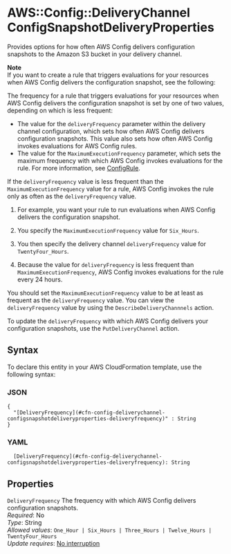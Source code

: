 # AWS::Config::DeliveryChannel ConfigSnapshotDeliveryProperties<a name="aws-properties-config-deliverychannel-configsnapshotdeliveryproperties"></a>

Provides options for how often AWS Config delivers configuration snapshots to the Amazon S3 bucket in your delivery channel\.

**Note**  
If you want to create a rule that triggers evaluations for your resources when AWS Config delivers the configuration snapshot, see the following:

The frequency for a rule that triggers evaluations for your resources when AWS Config delivers the configuration snapshot is set by one of two values, depending on which is less frequent:

- The value for the `deliveryFrequency` parameter within the delivery channel configuration, which sets how often AWS Config delivers configuration snapshots\. This value also sets how often AWS Config invokes evaluations for AWS Config rules\.
- The value for the `MaximumExecutionFrequency` parameter, which sets the maximum frequency with which AWS Config invokes evaluations for the rule\. For more information, see [ConfigRule](https://docs.aws.amazon.com/config/latest/APIReference/API_ConfigRule.html)\.

If the `deliveryFrequency` value is less frequent than the `MaximumExecutionFrequency` value for a rule, AWS Config invokes the rule only as often as the `deliveryFrequency` value\.

1. For example, you want your rule to run evaluations when AWS Config delivers the configuration snapshot\.

1. You specify the `MaximumExecutionFrequency` value for `Six_Hours`\.

1. You then specify the delivery channel `deliveryFrequency` value for `TwentyFour_Hours`\.

1. Because the value for `deliveryFrequency` is less frequent than `MaximumExecutionFrequency`, AWS Config invokes evaluations for the rule every 24 hours\.

You should set the `MaximumExecutionFrequency` value to be at least as frequent as the `deliveryFrequency` value\. You can view the `deliveryFrequency` value by using the `DescribeDeliveryChannnels` action\.

To update the `deliveryFrequency` with which AWS Config delivers your configuration snapshots, use the `PutDeliveryChannel` action\.

## Syntax<a name="aws-properties-config-deliverychannel-configsnapshotdeliveryproperties-syntax"></a>

To declare this entity in your AWS CloudFormation template, use the following syntax:

### JSON<a name="aws-properties-config-deliverychannel-configsnapshotdeliveryproperties-syntax.json"></a>

```
{
  "[DeliveryFrequency](#cfn-config-deliverychannel-configsnapshotdeliveryproperties-deliveryfrequency)" : String
}
```

### YAML<a name="aws-properties-config-deliverychannel-configsnapshotdeliveryproperties-syntax.yaml"></a>

```
  [DeliveryFrequency](#cfn-config-deliverychannel-configsnapshotdeliveryproperties-deliveryfrequency): String
```

## Properties<a name="aws-properties-config-deliverychannel-configsnapshotdeliveryproperties-properties"></a>

`DeliveryFrequency` <a name="cfn-config-deliverychannel-configsnapshotdeliveryproperties-deliveryfrequency"></a>
The frequency with which AWS Config delivers configuration snapshots\.  
_Required_: No  
_Type_: String  
_Allowed values_: `One_Hour | Six_Hours | Three_Hours | Twelve_Hours | TwentyFour_Hours`  
_Update requires_: [No interruption](https://docs.aws.amazon.com/AWSCloudFormation/latest/UserGuide/using-cfn-updating-stacks-update-behaviors.html#update-no-interrupt)
